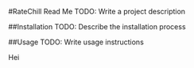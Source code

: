 #RateChill Read Me
TODO: Write a project description

##Installation
TODO: Describe the installation process

##Usage
TODO: Write usage instructions

Hei


